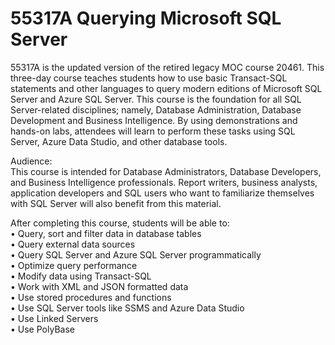 # 55317A Querying Microsoft SQL Server
55317A is the updated version of the retired legacy MOC course 20461. This three-day course teaches students how to use basic Transact-SQL statements and other languages to query modern editions of Microsoft SQL Server and Azure SQL Server. This course is the foundation for all SQL Server-related disciplines; namely, Database Administration, Database Development and Business Intelligence. By using demonstrations and hands-on labs, attendees will learn to perform these tasks using SQL Server, Azure Data Studio, and other database tools.

Audience:<br>
This course is intended for Database Administrators, Database Developers, and Business Intelligence professionals. Report writers, business analysts, application developers and SQL users who want to familiarize themselves with SQL Server will also benefit from this material.

After completing this course, students will be able to:<br>
• Query, sort and filter data in database tables<br>
• Query external data sources<br>
• Query SQL Server and Azure SQL Server programmatically<br>
• Optimize query performance<br>
• Modify data using Transact-SQL<br>
• Work with XML and JSON formatted data<br>
• Use stored procedures and functions<br>
• Use SQL Server tools like SSMS and Azure Data Studio<br>
• Use Linked Servers<br>
• Use PolyBase<br>

